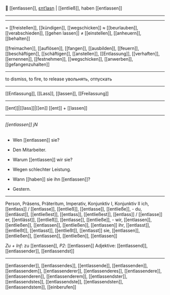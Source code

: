 🚪 [[entlassen]], [ɛntˈlasn̩](https://youglish.com/pronounce/entlassen/german) | [[entließ]], haben [[entlassen]]

---


---
= [[freistellen]], [[kündigen]], [[wegschicken]]
≈ [[beurlauben]], [[verabschieden]], [[gehen lassen]]
≠ [[einstellen]], [[anheuern]], [[behalten]]

[[freimachen]], [[auflösen]], [[fangen]], [[ausbilden]], [[feuern]], [[beschäftigen]], [[schäftigen]], [[anstellen]], [[Entlassung]], [[verhaften]], [[ernennen]], [[festnehmen]], [[wegschicken]], [[anwerben]], [[gefangenzuhalten]]

---
to dismiss, to fire, to release
увольнять, отпускать

---
[[Entlassung]], [[Lass]], [[lassen]], [[Freilassung]]

---
[[ent]]|[[lass]]|[[en]]
[[ent]] + [[lassen]]


---
###### [[entlassen]] jN
- Wen [[entlassen]] sie?
- Den Mitarbeiter.

- Warum [[entlassen]] wir sie?
- Wegen schlechter Leistung.

- Wann [[haben]] sie ihn [[entlassen]]?
- Gestern.

---
Person, Präsens, Präteritum, Imperativ, Konjunktiv I, Konjunktiv II
ich, [[entlass]] / [[entlasse]], [[entließ]], [[entlasse]], [[entließe]], -
du, [[entlässt]], [[entließest]], [[entlass]], [[entließest]], [[entlass]] / [[entlasse]]
er, [[entlässt]], [[entließ]], [[entlasse]], [[entließe]], -
wir, [[entlassen]], [[entließen]], [[entlassen]], [[entließen]], [[entlassen]]
ihr, [[entlasst]], [[entließt]], [[entlasst]], [[entließt]], [[entlasst]]
sie, [[entlassen]], [[entließen]], [[entlassen]], [[entließen]], [[entlassen]]

*Zu + Inf*: zu [[entlassen]], *P2*: [[entlassen]]
Adjektive: [[entlassend]], [[entlassender]], [[entlassendst]]

---
[[entlassender]], [[entlassendes]], [[entlassende]], [[entlassenden]], [[entlassendem]], [[entlassenderer]], [[entlassenderes]], [[entlassendere]], [[entlassenderen]], [[entlassenderem]], [[entlassendster]], [[entlassendstes]], [[entlassendste]], [[entlassendsten]], [[entlassendstem]], [[einberufen]]